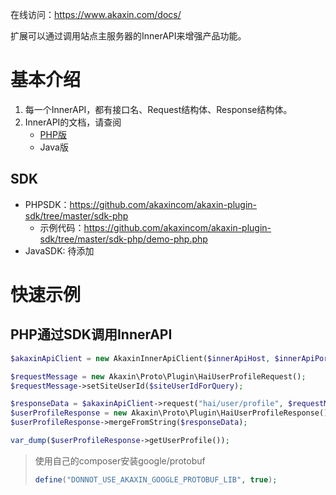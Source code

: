 在线访问：https://www.akaxin.com/docs/

扩展可以通过调用站点主服务器的InnerAPI来增强产品功能。

基本介绍
====

1. 每一个InnerAPI，都有接口名、Request结构体、Response结构体。
2. InnerAPI的文档，请查阅
    * [PHP版](sdk-php/)
    * Java版

SDK
----

* PHPSDK：https://github.com/akaxincom/akaxin-plugin-sdk/tree/master/sdk-php
    * 示例代码：https://github.com/akaxincom/akaxin-plugin-sdk/tree/master/sdk-php/demo-php.php
* JavaSDK: 待添加


快速示例
====

PHP通过SDK调用InnerAPI
----

```php
$akaxinApiClient = new AkaxinInnerApiClient($innerApiHost, $innerApiPort, $pluginId, $pluginAuthKey);

$requestMessage = new Akaxin\Proto\Plugin\HaiUserProfileRequest();
$requestMessage->setSiteUserId($siteUserIdForQuery);

$responseData = $akaxinApiClient->request("hai/user/profile", $requestMessage);
$userProfileResponse = new Akaxin\Proto\Plugin\HaiUserProfileResponse();
$userProfileResponse->mergeFromString($responseData);

var_dump($userProfileResponse->getUserProfile());
```

> 使用自己的composer安装google/protobuf
>
> ```php
> define("DONNOT_USE_AKAXIN_GOOGLE_PROTOBUF_LIB", true);
> ```
